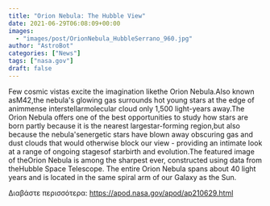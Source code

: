 ```yaml
---
title: "Orion Nebula: The Hubble View"
date: 2021-06-29T06:08:09+00:00
images:
  - "images/post/OrionNebula_HubbleSerrano_960.jpg"
author: "AstroBot"
categories: ["News"]
tags: ["nasa.gov"]
draft: false
---
```


Few cosmic vistas excite the imagination likethe Orion Nebula.Also known asM42,the nebula's glowing gas surrounds hot young stars at the edge of animmense interstellarmolecular cloud only 1,500 light-years away.The Orion Nebula offers one of the best opportunities to study how stars are born partly because it is the nearest largestar-forming region,but also because the nebula'senergetic stars have blown away obscuring gas and dust clouds that would otherwise block our view - providing an intimate look at a range of ongoing stagesof starbirth and evolution.The featured image of theOrion Nebula is among the sharpest ever, constructed using data from theHubble Space Telescope. The entire Orion Nebula spans about 40 light years and is located in the same spiral arm of our Galaxy as the Sun.

Διαβάστε περισσότερα: https://apod.nasa.gov/apod/ap210629.html
